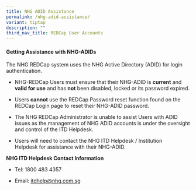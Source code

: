 ```yaml
---
title: NHG ADID Assistance
permalink: /nhg-adid-assistance/
variant: tiptap
description: ""
third_nav_title: REDCap User Accounts
---
```

<h4><strong>Getting Assistance with NHG-ADIDs</strong></h4>
<p></p>
<p>The NHG REDCap system uses the NHG Active Directory (ADID) for login authentication.</p>
<p></p>
<ul data-tight="true" class="tight">
<li>
<p>NHG-REDCap Users must ensure that their NHG-ADID&nbsp;is <strong>current</strong> and <strong>valid for use</strong> and
has <strong>not</strong> been disabled, locked or its password expired.</p>
</li>
<li>
<p>Users <strong>cannot</strong> use the REDCap Password reset function found
on the REDCap Login page to reset their NHG-ADID password.</p>
</li>
<li>
<p>The NHG REDCap Administrator is unable to assist&nbsp;Users with ADID
issues&nbsp;as the management of NHG ADID accounts is under the oversight
and control of the ITD Helpdesk.</p>
</li>
<li>
<p>Users will need to contact the NHG ITD Helpdesk / Institution Helpdesk&nbsp;for
assistance with their NHG-ADID.</p>
<p></p>
</li>
</ul>
<p><strong>NHG ITD Helpdesk Contact Information</strong>
</p>
<ul data-tight="true" class="tight">
<li>
<p>Tel: 1800 483 4357</p>
</li>
<li>
<p>Email:&nbsp;<a href="mailto:itdhelp@nhg.com.sg" rel="noopener noreferrer nofollow" target="_blank">itdhelp@nhg.com.sg</a>
</p>
</li>
</ul>
<p></p>